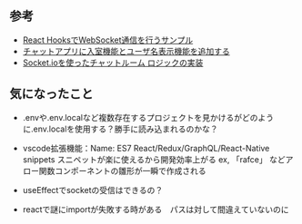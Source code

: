 ## 参考
- [React HooksでWebSocket通信を行うサンプル](https://qiita.com/yonetty/items/acc46afa59da1796a767)
- [チャットアプリに入室機能とユーザ名表示機能を追加する](https://tomiko0404.hatenablog.com/entry/2021/12/31/React-chatapp-2)
- [Socket.ioを使ったチャットルーム ロジックの実装](https://qiita.com/ynunokawa/items/564757fe6dbe43d172f8)

## 気になったこと
- .envや.env.localなど複数存在するプロジェクトを見かけるがどのように.env.localを使用する？勝手に読み込まれるのかな？
- vscode拡張機能：Name: ES7 React/Redux/GraphQL/React-Native snippets スニペットが楽に使えるから開発効率上がる
    ex, 「rafce」 などアロー関数コンポーネントの雛形が一瞬で作成される

- useEffectでsocketの受信はできるの？
- reactで謎にimportが失敗する時がある　パスは対して間違えていないのに
